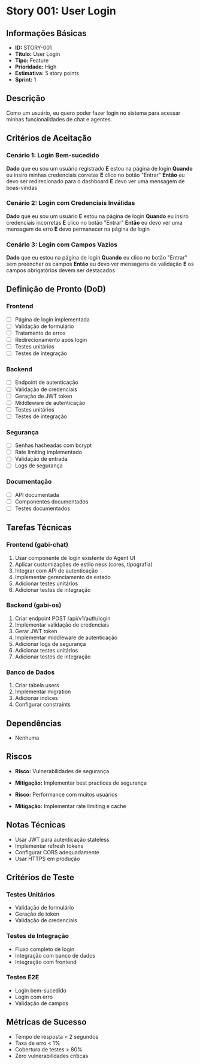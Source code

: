 # Story 001: User Login

## Informações Básicas
- **ID:** STORY-001
- **Título:** User Login
- **Tipo:** Feature
- **Prioridade:** High
- **Estimativa:** 5 story points
- **Sprint:** 1

## Descrição
Como um usuário, eu quero poder fazer login no sistema para acessar minhas funcionalidades de chat e agentes.

## Critérios de Aceitação

### Cenário 1: Login Bem-sucedido
**Dado** que eu sou um usuário registrado
**E** estou na página de login
**Quando** eu insiro minhas credenciais corretas
**E** clico no botão "Entrar"
**Então** eu devo ser redirecionado para o dashboard
**E** devo ver uma mensagem de boas-vindas

### Cenário 2: Login com Credenciais Inválidas
**Dado** que eu sou um usuário
**E** estou na página de login
**Quando** eu insiro credenciais incorretas
**E** clico no botão "Entrar"
**Então** eu devo ver uma mensagem de erro
**E** devo permanecer na página de login

### Cenário 3: Login com Campos Vazios
**Dado** que eu estou na página de login
**Quando** eu clico no botão "Entrar" sem preencher os campos
**Então** eu devo ver mensagens de validação
**E** os campos obrigatórios devem ser destacados

## Definição de Pronto (DoD)

### Frontend
- [ ] Página de login implementada
- [ ] Validação de formulário
- [ ] Tratamento de erros
- [ ] Redirecionamento após login
- [ ] Testes unitários
- [ ] Testes de integração

### Backend
- [ ] Endpoint de autenticação
- [ ] Validação de credenciais
- [ ] Geração de JWT token
- [ ] Middleware de autenticação
- [ ] Testes unitários
- [ ] Testes de integração

### Segurança
- [ ] Senhas hasheadas com bcrypt
- [ ] Rate limiting implementado
- [ ] Validação de entrada
- [ ] Logs de segurança

### Documentação
- [ ] API documentada
- [ ] Componentes documentados
- [ ] Testes documentados

## Tarefas Técnicas

### Frontend (gabi-chat)
1. Usar componente de login existente do Agent UI
2. Aplicar customizações de estilo ness (cores, tipografia)
3. Integrar com API de autenticação
4. Implementar gerenciamento de estado
5. Adicionar testes unitários
6. Adicionar testes de integração

### Backend (gabi-os)
1. Criar endpoint POST /api/v1/auth/login
2. Implementar validação de credenciais
3. Gerar JWT token
4. Implementar middleware de autenticação
5. Adicionar logs de segurança
6. Adicionar testes unitários
7. Adicionar testes de integração

### Banco de Dados
1. Criar tabela users
2. Implementar migration
3. Adicionar índices
4. Configurar constraints

## Dependências
- Nenhuma

## Riscos
- **Risco:** Vulnerabilidades de segurança
- **Mitigação:** Implementar best practices de segurança

- **Risco:** Performance com muitos usuários
- **Mitigação:** Implementar rate limiting e cache

## Notas Técnicas
- Usar JWT para autenticação stateless
- Implementar refresh tokens
- Configurar CORS adequadamente
- Usar HTTPS em produção

## Critérios de Teste

### Testes Unitários
- Validação de formulário
- Geração de token
- Validação de credenciais

### Testes de Integração
- Fluxo completo de login
- Integração com banco de dados
- Integração com frontend

### Testes E2E
- Login bem-sucedido
- Login com erro
- Validação de campos

## Métricas de Sucesso
- Tempo de resposta < 2 segundos
- Taxa de erro < 1%
- Cobertura de testes > 80%
- Zero vulnerabilidades críticas
